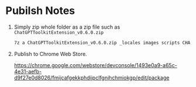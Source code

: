 # Pubilsh Notes

1. Simply zip whole folder as a zip file such as `ChatGPTToolkitExtension_v0.6.0.zip`

    ```sh
    7z a ChatGPTToolkitExtension_v0.6.0.zip _locales images scripts CHANGELOG.md manifest.json README.md
    ```

2. Publish to Chrome Web Store.

    <https://chrome.google.com/webstore/devconsole/1493e0a9-a65c-4e31-aefb-d9f27e0d8026/fmijcafgekkphdijpclfgnjhchmiokgp/edit/package>